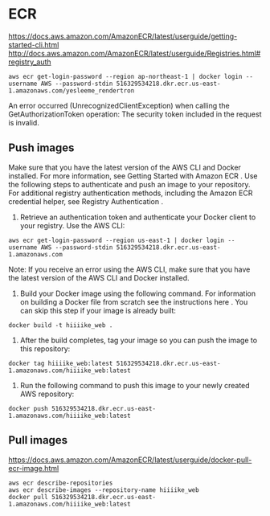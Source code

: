 # ECR

https://docs.aws.amazon.com/AmazonECR/latest/userguide/getting-started-cli.html
http://docs.aws.amazon.com/AmazonECR/latest/userguide/Registries.html#registry_auth

```
aws ecr get-login-password --region ap-northeast-1 | docker login --username AWS --password-stdin 516329534218.dkr.ecr.us-east-1.amazonaws.com/yesleeme_rendertron
```

An error occurred (UnrecognizedClientException) when calling the GetAuthorizationToken operation: The security token included in the request is invalid.

## Push images

Make sure that you have the latest version of the AWS CLI and Docker installed. For more information, see Getting Started with Amazon ECR .
Use the following steps to authenticate and push an image to your repository. For additional registry authentication methods, including the Amazon ECR credential helper, see Registry Authentication .

1. Retrieve an authentication token and authenticate your Docker client to your registry.
   Use the AWS CLI:

```
aws ecr get-login-password --region us-east-1 | docker login --username AWS --password-stdin 516329534218.dkr.ecr.us-east-1.amazonaws.com
```

Note: If you receive an error using the AWS CLI, make sure that you have the latest version of the AWS CLI and Docker installed.

1. Build your Docker image using the following command. For information on building a Docker file from scratch see the instructions here . You can skip this step if your image is already built:

```
docker build -t hiiiike_web .
```

1. After the build completes, tag your image so you can push the image to this repository:

```
docker tag hiiiike_web:latest 516329534218.dkr.ecr.us-east-1.amazonaws.com/hiiiike_web:latest
```

1. Run the following command to push this image to your newly created AWS repository:

```
docker push 516329534218.dkr.ecr.us-east-1.amazonaws.com/hiiiike_web:latest
```

## Pull images

https://docs.aws.amazon.com/AmazonECR/latest/userguide/docker-pull-ecr-image.html

```
aws ecr describe-repositories
aws ecr describe-images --repository-name hiiiike_web
docker pull 516329534218.dkr.ecr.us-east-1.amazonaws.com/hiiiike_web:latest
```
